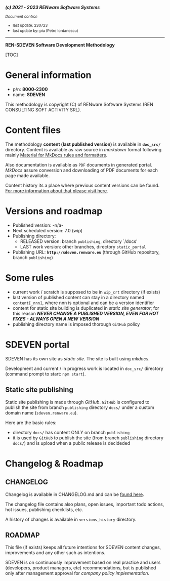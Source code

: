 ***(c) 2021 - 2023 RENware Software Systems***

<small>*Document control:*<br>
* last  update: 230723
* last update by: piu (Petre Iordanescu)</small>

***

**REN-SDEVEN Software Development Methodology**

[TOC]

# General information

* p/n: **8000-2300**
* name: **SDEVEN**

This methodology is copyright (C) of RENware Software Systems (REN CONSULTING SOFT ACTIVITY SRL).





# Content files

The methodology **content (last published version)** is available in **`doc_src/`** directory. Content is available as raw source in *markdown* format following mainly [Material for MkDocs rules and formatters](https://squidfunk.github.io/mkdocs-material/reference/).

Also documentation is available as `PDF` documents in generated portal. *MkDocs* assure conversion and downloading of PDF documents for each page made available.

Content history its a place where previous content versions can be found. [For more information about that please visit here](content_history/README.md).





# Versions and roadmap

* Published version: -n/a-
* Next scheduled version: 7.0 (wip)
* Publishing directory:
    * RELEASED version: branch `publishing`, directory `/docs'
    * LAST work version: other branches, directory `static_portal`
* Publishing URL: **`http://sdeven.renware.eu`** (through GitHub repository, branch `publishing`)





# Some rules

* current work / scratch is supposed to be in `wip_crt` directory (if exists)
* last version of published content can stay in a directory named `content[_nnn]`, where nnn is optional and can be a version identifier
* content for static site building is duplicated in *static site generator*; for this reason ***NEVER CHANGE A PUBLISHED VERSION, EVEN FOR HOT FIXES - ALWAYS OPEN A NEW VERSION***
* publishing directory name is imposed thorough `GitHub` policy






# SDEVEN portal

SDEVEN has its own site as *static site*. The site is built using *mkdocs*.

Development and current / in progress work is located in `doc_src/` directory (command prompt to start: `npm start`).





## Static site publishing

Static site publishing is made through *GitHub*. `GitHub` is configured to publish the site from branch `publishing` directory `docs/` under a custom domain name (`sdeven.renware.eu`).

Here are the basic rules:

* directory `docs/` has content ONLY on branch `publishing`
* it is used by `GitHub` to publish the site (from branch `publishing` directory `docs/`) and is upload when a public release is decideded







# Changelog & Roadmap

## CHANGELOG

Changelog is available in CHANGELOG.md and can be [found here](/CHANGELOG.md).

The changelog file contains also plans, open issues, important todo actions, hot issues, publishing checklists, etc.

A history of changes is available in `versions_history` directory.


## ROADMAP

This file (if exists) keeps all future intentions for SDEVEN content changes, improvements and any other such as intentions.

SDEVEN is on continuously improvement based on real practice and users (developers, product managers, etc) recommendations, but is published only after management approval for *company policy implementation*.




